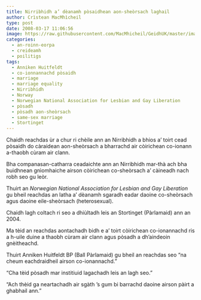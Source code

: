 ```yaml
---
title: Nirribhidh a’ dèanamh pòsaidhean aon-sheòrsach laghail
author: Crìstean MacMhìcheil
type: post
date: 2008-03-17 11:06:56
image: https://raw.githubusercontent.com/MacMhicheil/GeidhUK/master/images/.jpg
categories:
  - an-roinn-eorpa
  - creideamh
  - poilitigs
tags:
  - Anniken Huitfeldt
  - co-ionnannachd pòsaidh
  - marriage
  - marriage equality
  - Nirribhidh
  - Norway
  - Norwegian National Association for Lesbian and Gay Liberation
  - pòsadh
  - pòsadh aon-sheòrsach
  - same-sex marriage
  - Stortinget
---
```

Chaidh reachdas ùr a chur ri chèile ann an Nirribhidh a bhios a’ toirt cead pòsaidh do càraidean aon-sheòrsach a bharrachd air còirichean co-ionann a-thaobh cùram air clann.

<!--more-->

Bha companasan-catharra ceadaichte ann an Nirribhidh mar-thà ach bha buidhnean gnìomhaiche airson còirichean co-sheòrsach a’ càineadh nach robh seo gu leòr.

Thuirt an _Norwegian National Association for Lesbian and Gay Liberation_ gu bheil reachdas an latha a’ dèanamh sgaradh eadar daoine co-sheòrsach agus daoine eile-sheòrsach (heterosexual).

Chaidh lagh coltach ri seo a dhiùltadh leis an Stortinget (Pàrlamaid) ann an 2004.

Ma tèid an reachdas aontachadh bidh e a’ toirt còirichean co-ionannachd ris a h-uile duine a thaobh cùram air clann agus pòsadh a dh’aindeoin gnèitheachd.

Thuirt Anniken Huitfeldt BP (Ball Pàrlamaid) gu bheil an reachdas seo “na cheum eachdraidheil airson co-ionannachd.”

“Cha tèid pòsadh mar institiuid lagachadh leis an lagh seo.”

“Ach thèid ga neartachadh air sgàth ’s gum bi barrachd daoine airson pàirt a ghabhail ann.”
